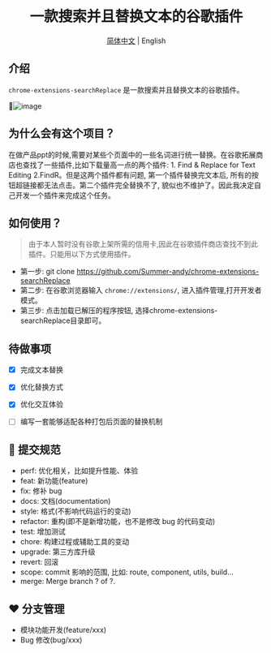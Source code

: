 <h1 align="center">一款搜索并且替换文本的谷歌插件</h1>
<div align="center">

[简体中文](https://github.com/Summer-andy/chrome-extensions-searchReplace/blob/master/README.md) &#124; English

</div>



## 介绍

`chrome-extensions-searchReplace` 是一款搜索并且替换文本的谷歌插件。


🎉![image](https://github.com/Summer-andy/chrome-extensions-searchReplace/blob/master/demo.gif)


## 为什么会有这个项目？

在做产品ppt的时候,需要对某些个页面中的一些名词进行统一替换。在谷歌拓展商店也查找了一些插件,比如下载量高一点的两个插件: 1. Find & Replace for Text Editing 2.FindR。但是这两个插件都有问题, 第一个插件替换完文本后, 所有的按钮超链接都无法点击。第二个插件完全替换不了, 貌似也不维护了。因此我决定自己开发一个插件来完成这个任务。


## 如何使用？
> 由于本人暂时没有谷歌上架所需的信用卡,因此在谷歌插件商店查找不到此插件。只能用以下方式使用插件。

- 第一步: git clone https://github.com/Summer-andy/chrome-extensions-searchReplace
- 第二步: 在谷歌浏览器输入 ``` chrome://extensions/ ```, 进入插件管理,打开开发者模式。
- 第三步: 点击加载已解压的程序按钮, 选择chrome-extensions-searchReplace目录即可。

## 待做事项
- [x] 完成文本替换
- [x] 优化替换方式
- [x] 优化交互体验
- [ ] 编写一套能够适配各种打包后页面的替换机制


## 🤝 提交规范

- perf: 优化相关，比如提升性能、体验
- feat: 新功能(feature)
- fix: 修补 bug
- docs: 文档(documentation)
- style: 格式(不影响代码运行的变动)
- refactor: 重构(即不是新增功能，也不是修改 bug 的代码变动)
- test: 增加测试
- chore: 构建过程或辅助工具的变动
- upgrade: 第三方库升级
- revert: 回滚
- scope: commit 影响的范围, 比如: route, component, utils, build...
- merge: Merge branch ? of ?.

## ❤️ 分支管理

- 模块功能开发(feature/xxx)
- Bug 修改(bug/xxx)